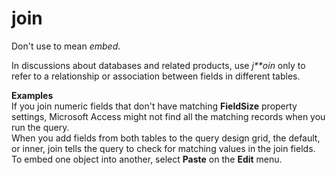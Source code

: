# join

Don't use to mean *embed*. 

In discussions about databases and related products, use *j**oin* only to refer to a relationship or association between fields in different tables.

**Examples**</br>If you join numeric fields that don't have matching **FieldSize**  property settings, Microsoft Access might not find all the matching records when you run the query. </br>When
you add fields from both tables to the query design grid, the
default, or inner, join tells the query to check for matching values in
the join fields.</br>To embed one object into another, select **Paste** on the **Edit** menu.
